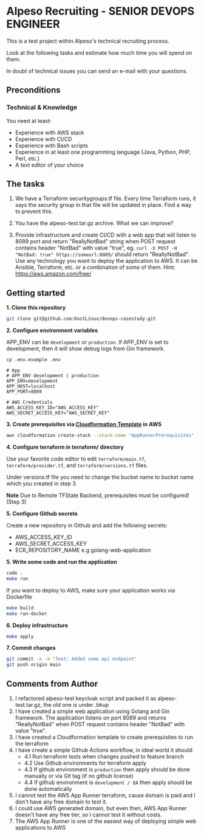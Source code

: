 # Alpeso Recruiting - SENIOR DEVOPS ENGINEER

This is a test project within Alpeso's technical recruiting process.

Look at the following tasks and estimate how much time you will spend on them.

In doubt of technical issues you can send an e-mail with your questions.

## Preconditions

### Technical & Knowledge
You need at least:

* Experience with AWS stack
* Experience with CI/CD
* Experience with Bash scripts
* Experience in at least one programming language (Java, Python, PHP, Perl, etc.)
* A text editor of your choice

## The tasks
1) We have a Terraform securitygroups.tf file. Every time Terraform runs, it says the security group in that file will be updated in place. Find a way to prevent this.  

2) You have the alpeso-test.tar.gz archive. What we can improve?
    
3) Provide infrastructure and create CI/CD with a web app that will listen to 8089 port and return "ReallyNotBad" string when POST request contains header "NotBad" with value "true", eg. `curl -X POST -H "NotBad: true" https://someurl:8089/` should return "ReallyNotBad".
Use any technology you want to deploy the application to AWS. It can be Ansible, Terraform, etc. or a combination of some of them.
Hint: https://aws.amazon.com/free/

## Getting started

**1. Clone this repository**

```bash
git clone git@github.com:KostLinux/devops-casestudy.git
```

**2. Configure environment variables**

APP_ENV can be `development` or `production`. If APP_ENV is set to development, then it will show debug logs from Gin framework.

```
cp .env.example .env

# App
# APP_ENV development | production
APP_ENV=development
APP_HOST=localhost
APP_PORT=8089

# AWS Credentials
AWS_ACCESS_KEY_ID="AWS_ACCESS_KEY"
AWS_SECRET_ACCESS_KEY="AWS_SECRET_KEY"
```

**3. Create prerequisites via [Cloudformation Template](cloudformation/prerequisites.yml) in AWS**

```bash
aws cloudformation create-stack --stack-name "AppRunnerPrerequisites" --template-body file://cloudformation/prerequisites.yml --parameters ParameterKey=BucketName,ParameterValue=alpeso-s3-bucket ParameterKey=RepositoryName,ParameterValue=golang-web-application
```

**4. Configure terraform in terraform/ directory**

Use your favorite code editor to edit `terraform/main.tf`, `terraform/provider.tf`, and `terraform/versions.tf` files.

Under versions.tf file you need to change the bucket name to bucket name which you created in step 3.

**Note** Due to Remote TFState Backend, prerequisites must be configured! (Step 3)

**5. Configure Github secrets**

Create a new repository in Github and add the following secrets:

- AWS_ACCESS_KEY_ID
- AWS_SECRET_ACCESS_KEY
- ECR_REPOSITORY_NAME e.g golang-web-application

**5. Write some code and run the application**

```bash
code .
make run
```

If you want to deploy to AWS, make sure your application works via Dockerfile

```bash
make build
make run-docker
```

**6. Deploy infrastructure**

```bash
make apply
```

**7. Commit changes**

```bash
git commit -a -m "feat: Added some api endpoint"
git push origin main
```

## Comments from Author

1. I refactored alpeso-test keycloak script and packed it as alpeso-test.tar.gz, the old one is under .bkup
2. I have created a simple web application using Golang and Gin framework. The application listens on port 8089 and returns "ReallyNotBad" when POST request contains header "NotBad" with value "true".
3. I have created a Cloudformation template to create prerequisites to run the terraform
4. I have create a simple Github Actions workflow, in ideal world it should:
    - 4.1 Run terraform tests when changes pushed to feature branch
    - 4.2 Use Github environments for terraform apply
    - 4.3 If github environment is `production` then apply should be done manually or via Git tag (if no github license)
    - 4.4 If github environment is `development / QA` then apply should be done automatically
5. I cannot test the AWS App Runner terraform, cause domain is paid and I don't have any free domain to test it.
6. I could use AWS generated domain, but even then, AWS App Runner doesn't have any free tier, so I cannot test it without costs.
7. The AWS App Runner is one of the easiest way of deploying simple web applications to AWS